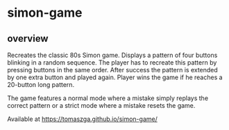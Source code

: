 # simon-game

## overview
Recreates the classic 80s Simon game. Displays a pattern of four buttons blinking in a random sequence. The player has to recreate this pattern by pressing buttons in the same order. After success the pattern is extended by one extra button and played again. Player wins the game if he reaches a 20-button long pattern.

The game features a normal mode where a mistake simply replays the correct pattern or a strict mode where a mistake resets the game.

Available at https://tomaszga.github.io/simon-game/
